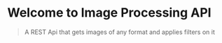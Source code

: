 # Welcome to Image Processing API

> A REST Api that gets images of any format and applies filters on it

